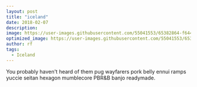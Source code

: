 ```yaml
---
layout: post
title: "iceland"
date: 2018-02-07
description: 
image: https://user-images.githubusercontent.com/55041553/65382864-f6449780-dcc1-11e9-994b-125fb002b303.jpg
optimized_image: https://user-images.githubusercontent.com/55041553/65382864-f6449780-dcc1-11e9-994b-125fb002b303.jpg
author: rf
tags: 
  - Iceland
---
```

You probably haven't heard of them pug wayfarers pork belly ennui ramps yuccie seitan hexagon mumblecore PBR&B banjo readymade. 